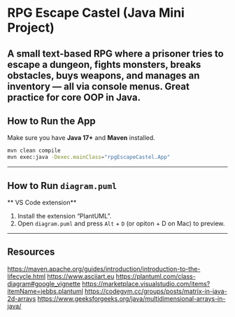 # RPG Escape Castel (Java Mini Project)

A small **text-based RPG** where a prisoner tries to escape a dungeon, fights monsters, breaks obstacles, buys weapons, and manages an inventory — all via console menus. Great practice for core OOP in Java. 
---

## How to Run the App

Make sure you have **Java 17+** and **Maven** installed. 

```bash
mvn clean compile
mvn exec:java -Dexec.mainClass="rpgEscapeCastel.App"
```

---

## How to Run `diagram.puml`

** VS Code extension**

1. Install the extension “PlantUML”.
2. Open `diagram.puml` and press `Alt` + `D` (or opiton + D on Mac) to preview.

---

## Resources

https://maven.apache.org/guides/introduction/introduction-to-the-lifecycle.html
https://www.asciiart.eu
https://plantuml.com/class-diagram#google_vignette
https://marketplace.visualstudio.com/items?itemName=jebbs.plantuml
https://codegym.cc/groups/posts/matrix-in-java-2d-arrays
https://www.geeksforgeeks.org/java/multidimensional-arrays-in-java/